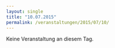 ```yaml
---
layout: single
title: "10.07.2015"
permalink: /veranstaltungen/2015/07/10/
---
```


Keine Veranstaltung an diesem Tag.
